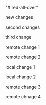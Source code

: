 "# red-all-over" 

new changes

second changes

third change

remote change 1

remote change 2

local change 1

local change 2

remote change 3

remote chnage 4
